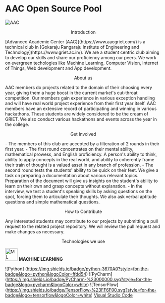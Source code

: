 <h1>AAC Open Source Pool</h1>

![AAC](https://imgur.com/3ct1eKF)

<p align="center">Introduction</p>
[Advanced Academic Center (AAC)](https://www.aacgriet.com/) is a technical club in [Gokaraju Rangaraju Institute of Engineering and Technology](https://www.griet.ac.in/). We are a student centric club aiming to develop our skills and share our proficiency among our peers. We work on evergreen techologies like Machine Learning, Computer Vision, Internet of Things, Web development and App development.

<p align="center">About us</P>
AAC members do projects related to the domain of their choosing every year, giving them a huge boost in the current market's cut-throat competition. Our members gain experience in various exception handling and will have real world project experience from their first year itself. AAC members have an extensive record of participating and winning in various hackathons. These students are widely considered to be the cream of GRIET. We also conduct various hackathons and events across the year in the college. 

<p align="center">Get Involved</p>
- The members of this club are accepted by a filteration of 2 rounds in their first year.
- The first round concentrates on their mental ability, mathematical prowess, and English proficiency. A person's ability to think, ability to apply concepts in the real world, and ability to coherently frame their train of thought is a valued asset in any branch of profession.
- The second round tests the students' ability to be quick on their feet. We give a task on preparing a documentation about various relevant topics. Preparation of the document will give us insights on the student's ability to learn on their own and grasp concepts without explanation.
- In the interview, we test a student's speaking skills by asking questions on the spot, forcing them to articulate their thoughts. We also ask verbal aptitude questions and simple mathematical questions.

<p align="center">How to Contribute</p>
Any interested students may contribute to our projects by submitting a pull request to the related project repository. We will review the pull request and make changes as necessary. 
<p align="center">Technologies we use</p>


<img src="machine-learning-examples-applications.jpg" width="40px" height="40px" alt="ML"/> <b>MACHINE LEARNING</b>

![Python] (https://img.shields.io/badge/python-3670A0?style=for-the-badge&logo=python&logoColor=ffdd54)
![PyCharm] (https://img.shields.io/badge/PyCharm-%23000000.svg?style=for-the-badge&logo=pycharm&logoColor=white)
![TensorFlow] (https://img.shields.io/badge/TensorFlow-%23FF6F00.svg?style=for-the-badge&logo=tensorflow&logoColor=white)
[Visual Studio Code](https://img.shields.io/badge/Visual_Studio_Code-%23007ACC.svg?style=for-the-badge&logo=visual-studio-code&logoColor=white)
<br>
